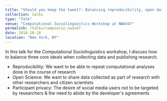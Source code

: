 ```yaml
---
title: "Should you keep the tweet?: Balancing reproducibility, open data and participant privacy"
collection: talks
type: "Talk"
venue: "Computational Sociolinguistics Workshop at NWAV47"
permalink: /talks/compsocio_nwav47
date: 2018-10-18
location: "New York, NY"
---
```


In this talk for the Computational Sociolinguistics workshop, I discuss how to balance three core ideals when collecting data and publishing research. 

* Reproducibility: We want to be able to repeat computational analyses done in the course of research
* Open Science: We want to share data collected as part of research with other researchers and citizen scientists
* Participant privacy: The desire of social media users not to be targeted by researchers & the need to abide by the developer's agreements 
